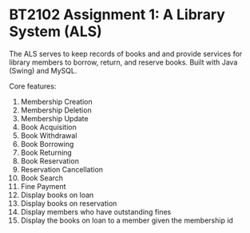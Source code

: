 # BT2102 Assignment 1: A Library System (ALS)

The ALS serves to keep records of books and and provide services for library members to borrow, return, and reserve books. 
Built with Java (Swing) and MySQL.

Core features:
1. Membership Creation
2. Membership Deletion
3. Membership Update
4. Book Acquisition
5. Book Withdrawal
6. Book Borrowing
7. Book Returning
8. Book Reservation
9. Reservation Cancellation
10. Book Search
11. Fine Payment
12. Display books on loan
13. Display books on reservation
14. Display members who have outstanding fines
15. Display the books on loan to a member given the membership id
